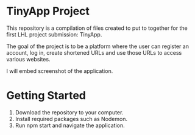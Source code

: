 # TinyApp Project

This repository is a compilation of files created to put to together for the first LHL project submission: TinyApp. 

The goal of the project is to be a platform where the user can register an account, log in, create shortened URLs and use those URLs to access various websites. 

I will embed screenshot of the application.

# Getting Started

1. Download the repository to your computer.
2. Install required packages such as Nodemon.
3. Run npm start and navigate the application.

# 
